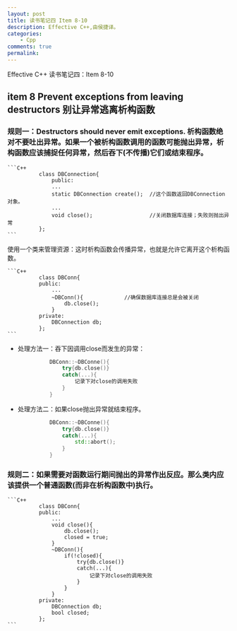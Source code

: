 ```yaml
---
layout: post
title: 读书笔记四 Item 8-10
description: Effective C++,由侯捷译。
categories:
    - Cpp
comments: true
permalink: 
---
```

Effective C++ 读书笔记四：Item 8-10

## item 8 Prevent exceptions from leaving destructors 别让异常逃离析构函数

###  规则一：Destructors should never emit exceptions. 析构函数绝对不要吐出异常。如果一个被析构函数调用的函数可能抛出异常，析构函数应该捕捉任何异常，然后吞下(不传播)它们或结束程序。

    ```C++
              class DBConnection{
                  public:
                  ...
                  static DBConnection create();  //这个函数返回DBConnection对象。
                  ...
                  void close();                  //关闭数据库连接；失败则抛出异常
              };
    ```

使用一个类来管理资源：这时析构函数会传播异常，也就是允许它离开这个析构函数。

    ```C++
              class DBConn{
              public:
                  ...
                  ~DBConn(){             //确保数据库连接总是会被关闭
                      db.close();
                  }
              private:
                  DBConnection db;
              };
    ```

*  处理方法一：吞下因调用close而发生的异常：

    ```C++
              DBConn::~DBConne(){
                  try{db.close()}
                  catch(...){
                      记录下对close的调用失败
                  }
              }
    ```
*  处理方法二：如果close抛出异常就结束程序。
    ```C++
              DBConn::~DBConne(){
                  try{db.close()}
                  catch(...){
                      std::abort();
                  }
              }
    ```
### 规则二：如果需要对函数运行期间抛出的异常作出反应。那么类内应该提供一个普通函数(而非在析构函数中)执行。
    ```C++
              class DBConn{
              public:
                  ...
                  void close(){
                      db.close();
                      closed = true;
                  }
                  ~DBConn(){
                      if(!closed){
                          try{db.close()}
                          catch(...){
                              记录下对close的调用失败
                          }
                      }
                  }
              private:
                  DBConnection db;
                  bool closed;
              };
    ```